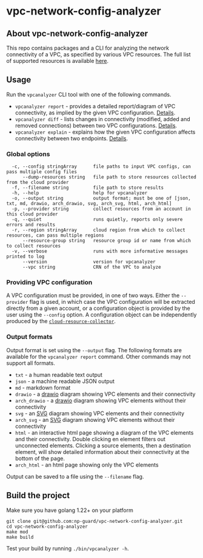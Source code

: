 # vpc-network-config-analyzer

## About vpc-network-config-analyzer
This repo contains packages and a CLI for analyzing the network connectivity of a VPC, as specified by various VPC resources.
The full list of supported resources is available [here](docs/supported_resources.md).


## Usage
Run the `vpcanalyzer` CLI tool with one of the following commands.
* `vpcanalyzer report` - provides a detailed report/diagram of VPC connectivity, as implied by the given VPC configuration. [Details](docs/vpcanalyzer_report.md).
* `vpcanalyzer diff` - lists changes in connectivity (modified, added and removed connections) between two VPC configurations. [Details](docs/vpcanalyzer_diff.md).
* `vpcanalyzer explain` - explains how the given VPC configuration affects connectivity between two endpoints. [Details](docs/vpcanalyzer_explain.md).

### Global options
```
  -c, --config stringArray      file paths to input VPC configs, can pass multiple config files
      --dump-resources string   file path to store resources collected from the cloud provider
  -f, --filename string         file path to store results
  -h, --help                    help for vpcanalyzer
  -o, --output string           output format; must be one of [json, txt, md, drawio, arch_drawio, svg, arch_svg, html, arch_html]
  -p, --provider string         collect resources from an account in this cloud provider
  -q, --quiet                   runs quietly, reports only severe errors and results
  -r, --region stringArray      cloud region from which to collect resources, can pass multiple regions
      --resource-group string   resource group id or name from which to collect resources
  -v, --verbose                 runs with more informative messages printed to log
      --version                 version for vpcanalyzer
      --vpc string              CRN of the VPC to analyze
```

### Providing VPC configuration
A VPC configuration must be provided, in one of two ways. Either the `--provider` flag is used, in which case the VPC configuration will be extracted directly from a given account, or a configuration object is provided by the user using the `--config` option. A configuration object can be independently produced by the [`cloud-resource-collector`](https://github.com/np-guard/cloud-resource-collector).

### Output formats
Output format is set using the `--output` flag. The following formats are available for the `vpcanalyzer report` command. Other commands may not support all formats.
* `txt` - a human readable text output
* `json` - a machine readable JSON output
* `md` - markdown format
* `drawio` - a [drawio](http://draw.io) diagram showing VPC elements and their connectivity
* `arch_drawio` - a [drawio](http://draw.io) diagram showing VPC elements without their connectivity
* `svg` - an [SVG](https://en.wikipedia.org/wiki/SVG) diagram showing VPC elements and their connectivity
* `arch_svg` - an [SVG](https://en.wikipedia.org/wiki/SVG) diagram showing VPC elements without their connectivity
* `html` - an interactive html page showing a diagram of the VPC elements and their connectivity. Double clicking en element
filters out unconnected elements. Clicking a source elements, then a destination element, will show detailed information about
their connectivity at the bottom of the page.
* `arch_html` - an html page showing only the VPC elements

Output can be saved to a file using the `--filename` flag.

## Build the project

Make sure you have golang 1.22+ on your platform

```commandline
git clone git@github.com:np-guard/vpc-network-config-analyzer.git
cd vpc-network-config-analyzer
make mod 
make build
```

Test your build by running `./bin/vpcanalyzer -h`.
